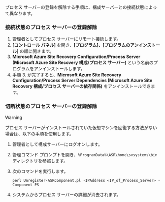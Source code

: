 プロセス サーバーの登録を解除する手順は、構成サーバーとの接続状態によって異なります。

### <a name="unregister-a-process-server-that-is-in-a-connected-state"></a>接続状態のプロセス サーバーの登録解除

1. 管理者としてプロセス サーバーにリモート接続します。
2. **[コントロール パネル]** を開き、**[プログラム]、[プログラムのアンインストール]** の順に開きます。
3. **Microsoft Azure Site Recovery Configuration/Process Server (Microsoft Azure Site Recovery 構成/プロセス サーバー)** という名前のプログラムをアンインストールします。
4. 手順 3. が完了すると、**Microsoft Azure Site Recovery Configuration/Process Server Dependencies (Microsoft Azure Site Recovery 構成/プロセス サーバーの依存関係)** をアンインストールできます。

### <a name="unregister-a-process-server-that-is-in-a-disconnected-state"></a>切断状態のプロセス サーバーの登録解除

> [!WARNING]
> プロセス サーバーがインストールされていた仮想マシンを回復する方法がない場合は、以下の手順を使用します。

1. 管理者として構成サーバーにログオンします。
2. 管理コマンド プロンプトを開き、`%ProgramData%\ASR\home\svsystems\bin` ディレクトリを参照します。
3. 次のコマンドを実行します。

    ```
    perl Unregister-ASRComponent.pl -IPAddress <IP_of_Process_Server> -Component PS
    ```
4. システムからプロセス サーバーの詳細が消去されます。


<!--HONumber=Feb17_HO1-->


